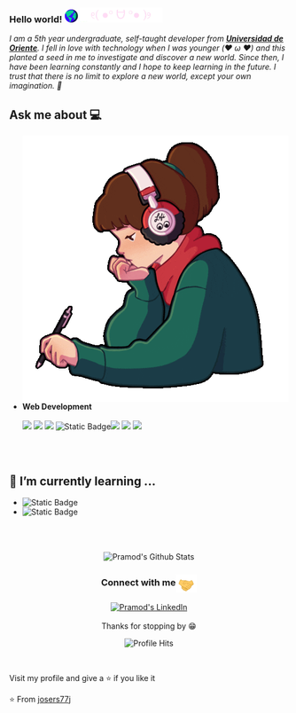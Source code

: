 ### Hello world!&nbsp;<img src="https://github.com/josers77j/josers77j/blob/main/assets/world.gif" width="24px"> <img src="https://github.com/josers77j/josers77j/blob/main/assets/kamoji.gif" width="150px"> 
<em>I am a 5th year undergraduate, self-taught developer from <a href=“https://www.univo.edu.sv/”><b>Universidad de Oriente</b></a>. I fell in love with technology when I was younger (❤️ ω ❤️) and this planted a seed in me to investigate and discover a new world. Since then, I have been learning constantly and I hope to keep learning in the future. I trust that there is no limit to explore a new world, except your own imagination. 🚀</em>
 <br/>
## Ask me about :computer: 

<img align="right" src="https://github.com/josers77j/josers77j/blob/main/assets/study.gif"/>

- **Web Development**
	<br/><br/>
  <img src="https://img.shields.io/badge/javascript%20-%23323330.svg?&style=for-the-badge&logo=javascript&logoColor=%23F7DF1E">   <img src="https://img.shields.io/badge/html5%20-%23E34F26.svg?&style=for-the-badge&logo=html5&logoColor=white">   <img src="https://img.shields.io/badge/css3%20-%231572B6.svg?&style=for-the-badge&logo=css3&logoColor=white">  <img alt="Static Badge" src="https://img.shields.io/badge/PHP-%23777BB4?style=for-the-badge&logo=php&logoColor=white&cacheSeconds=30000"><img src="https://img.shields.io/badge/bootstrap%20-%23563D7C.svg?&style=for-the-badge&logo=bootstrap&logoColor=white">   <img src="https://img.shields.io/badge/git%20-%23F05033.svg?&style=for-the-badge&logo=git&logoColor=white"/>   <img src="http://img.shields.io/badge/-VS%20Code-000000?style=for-the-badge&logo=Visual-studio-code&logoColor=blue">

<br/><br/>

## 🌱 I’m currently learning ...
- <img alt="Static Badge" src="https://img.shields.io/badge/Laravel-%23FF2D20?style=for-the-badge&logo=laravel&logoColor=white&cacheSeconds=30000">
- <img alt="Static Badge" src="https://img.shields.io/badge/next.JS-%23000?style=for-the-badge&logo=nextdotjs&logoColor=white&cacheSeconds=30000">

<br/>
  <br/>




<p align="center">
<img align="center" src="https://github-readme-stats.vercel.app/api?username=josers77j&show_icons=true&theme=tokyonight" alt="Pramod's Github Stats">
</p>  

<div align="center">
  <h3 align="center">Connect with me<img align="center" src="https://github.com/josers77j/josers77j/blob/main/assets/handshake.gif" height="33px" /></h3> 
</div>
<p align="center">
 <a href="https://www.linkedin.com/in/jose-trejo-3a4337169/" target="blank">
  <img align="center" alt="Pramod's LinkedIn" width="30px" src="https://www.vectorlogo.zone/logos/linkedin/linkedin-icon.svg" /> 
 </a>

  <br/>
  <br/>
  Thanks for stopping by 😁<br/>
</p>
<p align="center"><img alt="Profile Hits" src="https://hits.seeyoufarm.com/api/count/incr/badge.svg?url=https%3A%2F%2Fgithub.com%2Frajput2107%2F" /></p>

<br/>
<p>
Visit my profile and give a ⭐️ if you like it</p>

⭐️ From [josers77j](https://github.com/josers77j)
